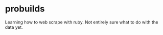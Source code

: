 probuilds
=========

Learning how to web scrape with ruby. Not entirely sure what to do with the data yet. 
